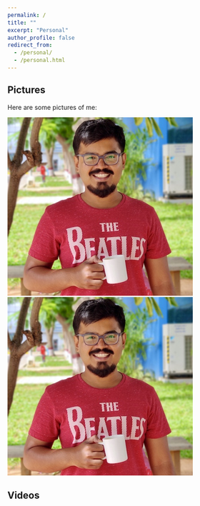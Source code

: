 ```yaml
---
permalink: /
title: ""
excerpt: "Personal"
author_profile: false
redirect_from: 
  - /personal/
  - /personal.html
---
```

Pictures
-------------------------
Here are some pictures of me:

![image1](/images/profile_v2.png) ![image2](/images/profile_v2.png)

Videos
-------------------------

